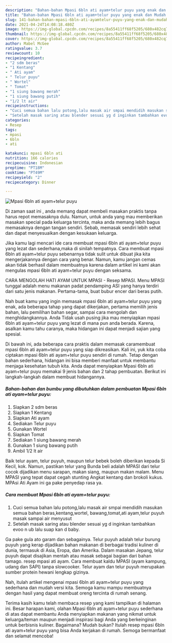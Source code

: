 ```yaml
---
description: "Bahan-bahan Mpasi 6bln ati ayam+telur puyu yang enak dan Mudah Dibuat"
title: "Bahan-bahan Mpasi 6bln ati ayam+telur puyu yang enak dan Mudah Dibuat"
slug: 141-bahan-bahan-mpasi-6bln-ati-ayamtelur-puyu-yang-enak-dan-mudah-dibuat
date: 2021-04-24T14:08:18.480Z
image: https://img-global.cpcdn.com/recipes/8a55411ff68f5205/680x482cq70/mpasi-6bln-ati-ayamtelur-puyu-foto-resep-utama.jpg
thumbnail: https://img-global.cpcdn.com/recipes/8a55411ff68f5205/680x482cq70/mpasi-6bln-ati-ayamtelur-puyu-foto-resep-utama.jpg
cover: https://img-global.cpcdn.com/recipes/8a55411ff68f5205/680x482cq70/mpasi-6bln-ati-ayamtelur-puyu-foto-resep-utama.jpg
author: Mabel McGee
ratingvalue: 3.7
reviewcount: 10
recipeingredient:
- "2 sdm beras"
- "1 Kentang"
- " Ati ayam"
- " Telur puyu"
- " Wortel"
- " Tomat"
- "1 siung bawang merah"
- "1 siung bawang putih"
- "1/2 lt air"
recipeinstructions:
- "Cuci semua bahan lalu potong,lalu masak air smpai mendidih masukan semua bahan beras,kentang,wortel, bawang,tomat,ati ayam,telur puyuh masak sampai air menyusut"
- "Setelah masak saring atau blender sesuai yg d inginkan tambahkan evoo n ub lalu suap kan d baby."
categories:
- Resep
tags:
- mpasi
- 6bln
- ati

katakunci: mpasi 6bln ati 
nutrition: 166 calories
recipecuisine: Indonesian
preptime: "PT18M"
cooktime: "PT49M"
recipeyield: "2"
recipecategory: Dinner

---
```



![Mpasi 6bln ati ayam+telur puyu](https://img-global.cpcdn.com/recipes/8a55411ff68f5205/680x482cq70/mpasi-6bln-ati-ayamtelur-puyu-foto-resep-utama.jpg)

Di zaman  saat ini , anda memang dapat membeli masakan praktis tanpa harus repot memasaknya dulu. Namun, untuk anda yang mau memberikan masakan special pada keluarga tercinta, maka anda memang lebih bagus memasaknya dengan tangan sendiri. Sebab, memasak sendiri lebih sehat dan dapat menyesuaikan dengan kesukaan keluarga.

Jika kamu lagi mencari ide cara membuat mpasi 6bln ati ayam+telur puyu yang lezat dan sederhana,maka di sinilah tempatnya. Cara membuat mpasi 6bln ati ayam+telur puyu  sebenarnya tidak sulit untuk dibuat jika kita mengerjakannya dengan cara yang benar. Namun, kamu jangan cemas akan tidak berhasil dalam membuatnya 
karena dalam artikel ini kami akan mengulas mpasi 6bln ati ayam+telur puyu dengan seksama.  

CARA MENGOLAH HATI AYAM UNTUK MPASI - Resep MPASI. Menu MPASI tunggal adalah menu makanan padat pendamping ASI yang hanya terdiri dari satu jenis makanan. Pertama-tama, buat bubur encer dari beras putih.

Nah buat kamu yang ingin memasak mpasi 6bln ati ayam+telur puyu yang enak, ada beberapa tahap yang dapat dikerjakan, pertama memilih jenis bahan, lalu pemilihan bahan segar, sampai cara mengolah dan menghidangkannya. Anda Tidak usah pusing jika mau menyiapkan mpasi 6bln ati ayam+telur puyu yang lezat di mana pun anda berada. Karena, asalkan kamu  tahu caranya, maka hidangan ini dapat menjadi sajian yang spesial.

Di bawah ini, ada beberapa cara praktis  dalam memasak caramembuat mpasi 6bln ati ayam+telur puyu yang siap dikreasikan. Kali ini, yuk kita coba ciptakan mpasi 6bln ati ayam+telur puyu sendiri di rumah. Tetap dengan bahan sederhana, hidangan ini bisa memberi manfaat untuk membantu menjaga kesehatan tubuh kita. Anda dapat menyiapkan Mpasi 6bln ati ayam+telur puyu memakai 9 jenis bahan dan 2 tahap pembuatan. Berikut ini langkah-langkah dalam membuat hidangannya.

<!--inarticleads1-->

##### Bahan-bahan dan bumbu yang dibutuhkan dalam pembuatan Mpasi 6bln ati ayam+telur puyu:

1. Siapkan 2 sdm beras
1. Siapkan 1 Kentang
1. Siapkan  Ati ayam
1. Sediakan  Telur puyu
1. Gunakan  Wortel
1. Siapkan  Tomat
1. Sediakan 1 siung bawang merah
1. Gunakan 1 siung bawang putih
1. Ambil 1/2 lt air


Baik telur ayam, telur puyuh, maupun telur bebek boleh diberikan kepada Si Kecil, kok. Namun, pastikan telur yang Bunda beli adalah MPASI dari telur cocok dijadikan menu sarapan, makan siang, maupun makan malam. Menu MPASI yang tepat dapat cegah stunting Angkat kentang dan brokoli kukus. MPAsi Ati Ayam ini ga pake penyedap rasa ya. 

<!--inarticleads2-->

##### Cara membuat Mpasi 6bln ati ayam+telur puyu:

1. Cuci semua bahan lalu potong,lalu masak air smpai mendidih masukan semua bahan beras,kentang,wortel, bawang,tomat,ati ayam,telur puyuh masak sampai air menyusut
1. Setelah masak saring atau blender sesuai yg d inginkan tambahkan evoo n ub lalu suap kan d baby.


Ga pake gula ato garam dan sebagainya. Telur puyuh adalah telur burung puyuh yang kerap dijadikan bahan makanan di berbagai tradisi kuliner di dunia, termasuk di Asia, Eropa, dan Amerika. Dalam masakan Jepang, telur puyuh dapat disajikan mentah atau masak sebagai bagian dari bahan tamago. resep mpasi ati ayam. Cara membuat kaldu MPASI (ayam kampung, udang dan SAPI) tanpa slowcooker. Telur ayam dan telur puyuh merupakan sumber protein hewani lengkap gizinya. 

Nah, itulah artikel mengenai  mpasi 6bln ati ayam+telur puyu  yang sederhana dan mudah versi kita. Semoga kamu mampu membuatnya dengan hasil yang dapat membuat oreng tercinta di rumah senang. 

Terima kasih kamu telah membaca resep yang kami tampilkan di halaman ini. Besar harapan kami, olahan  Mpasi 6bln ati ayam+telur puyu sederhana di atas dapat membantu Anda menyiapkan makanan yang nikmat untuk keluarga/teman maupun menjadi inspirasi bagi Anda yang berkeinginan untuk berbisnis kuliner. Bagaimana? Mudah bukan? Itulah resep mpasi 6bln ati ayam+telur puyu yang bisa Anda kerjakan di rumah. Semoga bermanfaat dan selamat mencoba!

